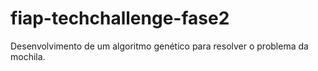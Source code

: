 # fiap-techchallenge-fase2
Desenvolvimento de um algoritmo genético para resolver o problema da mochila.
